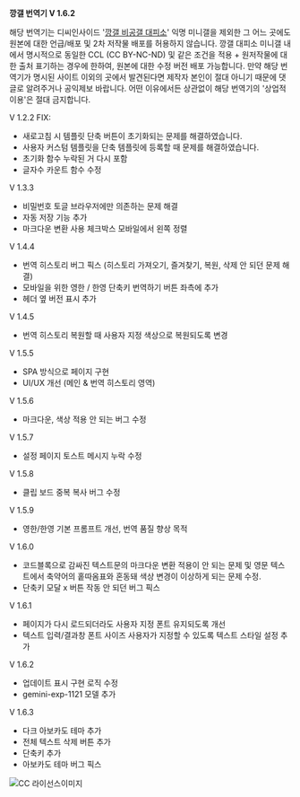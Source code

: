 **깡갤 번역기 V 1.6.2**

해당 번역기는 디씨인사이드 '[깡갤 비공갤 대피소](https://gall.dcinside.com/mini/tincans)' 익명 미니갤을 제외한 그 어느 곳에도 원본에 대한 언급/배포 및 2차 저작물 배포를 허용하지 않습니다. 깡갤 대피소 미니갤 내에서 명시적으로 동일한 CCL (CC BY-NC-ND) 및 같은 조건을 적용 + 원저작물에 대한 출처 표기하는 경우에 한하여, 원본에 대한 수정 버전 배포 가능합니다. 만약 해당 번역기가 명시된 사이트 이외의 곳에서 발견된다면 제작자 본인이 절대 아니기 때문에 댓글로 알려주거나 공익제보 바랍니다. 어떤 이유에서든 상관없이 해당 번역기의 '상업적 이용'은 절대 금지합니다.

V 1.2.2
FIX:
- 새로고침 시 템플릿 단축 버튼이 초기화되는 문제를 해결하였습니다.
- 사용자 커스텀 템플릿을 단축 템플릿에 등록할 때 문제를 해결하였습니다.
- 초기화 함수 누락된 거 다시 포함
- 글자수 카운트 함수 수정

V 1.3.3
- 비밀번호 토글 브라우저에만 의존하는 문제 해결
- 자동 저장 기능 추가
- 마크다운 변환 사용 체크박스 모바일에서 왼쪽 정렬

V 1.4.4
- 번역 히스토리 버그 픽스 (히스토리 가져오기, 즐겨찾기, 복원, 삭제 안 되던 문제 해결)
- 모바일을 위한 영한 / 한영 단축키 번역하기 버튼 좌측에 추가
- 헤더 옆 버전 표시 추가

V 1.4.5
- 번역 히스토리 복원할 때 사용자 지정 색상으로 복원되도록 변경

V 1.5.5
- SPA 방식으로 페이지 구현
- UI/UX 개선 (메인 & 번역 히스토리 영역)

V 1.5.6
- 마크다운, 색상 적용 안 되는 버그 수정

V 1.5.7
- 설정 페이지 토스트 메시지 누락 수정

V 1.5.8
- 클립 보드 중복 복사 버그 수정

V 1.5.9
- 영한/한영 기본 프롬프트 개선, 번역 품질 향상 목적

V 1.6.0
- 코드블록으로 감싸진 텍스트문의 마크다운 변환 적용이 안 되는 문제 및 영문 텍스트에서 축약어의 홑따옴표와 혼동돼 색상 변경이 이상하게 되는 문제 수정.
- 단축키 모달 x 버튼 작동 안 되던 버그 픽스

V 1.6.1
- 페이지가 다시 로드되더라도 사용자 지정 폰트 유지되도록 개선
- 텍스트 입력/결과창 폰트 사이즈 사용자가 지정할 수 있도록 텍스트 스타일 설정 추가

V 1.6.2
- 업데이트 표시 구현 로직 수정
- gemini-exp-1121 모델 추가

V 1.6.3
- 다크 아보카도 테마 추가
- 전체 텍스트 삭제 버튼 추가
- 단축키 추가
- 아보카도 테마 버그 픽스

![CC 라이선스이미지](https://files.catbox.moe/1d3xez.png)